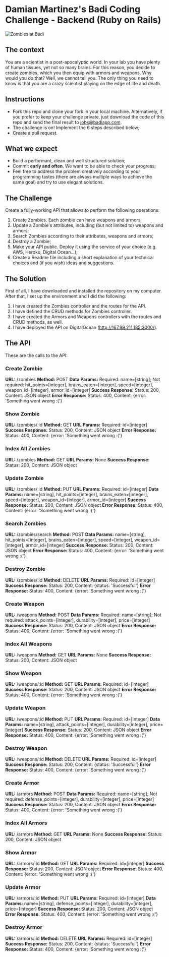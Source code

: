 # Damian Martinez's Badi Coding Challenge - Backend (Ruby on Rails)
![Zombies at Badi](https://user-images.githubusercontent.com/4199523/33260366-e54216aa-d35f-11e7-8442-8d9e1cd67d88.jpg)

## The context
You are a scientist in a post-apocalyptic world. In your lab you have plenty of human tissues, yet not so many brains. For this reason, you decide to create zombies, which you then equip with armors and weapons. Why would you do that? Well, we cannot tell you. The only thing you need to know is that you are a crazy scientist playing on the edge of life and death.

## Instructions

* Fork this repo and clone your fork in your local machine. Alternatively, if you prefer to keep your challenge private, just download the code of this repo and send the final result to jobs@badiapp.com.
* The challenge is on! Implement the 6 steps described below;
* Create a pull request. 

## What we expect
* Build a performant, clean and well structured solution;
* Commit **early and often**. We want to be able to check your progress;
* Feel free to address the problem creatively according to your programming tastes (there are always multiple ways to achieve the same goal) and try to use elegant solutions. 

## The Challenge

Create a fully-working API that allows to perform the following operations:

1. Create Zombies. Each zombie can have weapons and armors;
2. Update a Zombie's attributes, including (but not limited to) weapons and armors;
4. Search Zombies according to their attributes, weapons and armors;
3. Destroy a Zombie;
5. Make your API public. Deploy it using the service of your choice (e.g. AWS, Heroku, Digital Ocean...);
6. Create a Readme file including a short explanation of your technical choices and (if you wish) ideas and suggestions.

## The Solution

First of all, I have downloaded and installed the repository on my computer. After that, I set up the environment and I did the following:

1. I have created the Zombies controller and the routes for the API.
2. I have defined the CRUD methods for Zombies controller.
3. I have created the Armors and Weapons controllers with the routes and CRUD methods, as well.
4. I have deployed the API on DigitalOcean (http://167.99.211.185:3000/).

## The API

These are the calls to the API:

### Create Zombie
**URL:** /zombies
**Method:** POST
**Data Params:** Required: name=[string]; Not required: hit_points=[integer], brains_eaten=[integer], speed=[integer], weapon_id=[integer], armor_id=[integer]
**Success Response:** Status: 200, Content: JSON object
**Error Response:** Status: 400, Content: {error: 'Something went wrong :('} 

### Show Zombie
**URL:** /zombies/:id
**Method:** GET
**URL Params:** Required: id=[integer]
**Success Response:** Status: 200, Content: JSON object
**Error Response:** Status: 400, Content: {error: 'Something went wrong :('}

### Index All Zombies
**URL:** /zombies
**Method:** GET
**URL Params:** None
**Success Response:** Status: 200, Content: JSON object

### Update Zombie
**URL:** /zombies/:id
**Method:** PUT
**URL Params:** Required: id=[integer]
**Data Params:** name=[string], hit_points=[integer], brains_eaten=[integer], speed=[integer], weapon_id=[integer], armor_id=[integer]
**Success Response:** Status: 200, Content: JSON object
**Error Response:** Status: 400, Content: {error: 'Something went wrong :('}

### Search Zombies
**URL:** /zombies/search
**Method:** POST
**Data Params:** name=[string], hit_points=[integer], brains_eaten=[integer], speed=[integer], weapon_id=[integer], armor_id=[integer]
**Success Response:** Status: 200, Content: JSON object
**Error Response:** Status: 400, Content: {error: 'Something went wrong :('} 

### Destroy Zombie
**URL:** /zombies/:id
**Method:** DELETE
**URL Params:** Required: id=[integer]
**Success Response:** Status: 200, Content: {status: 'Successful'}
**Error Response:** Status: 400, Content: {error: 'Something went wrong :('}

### Create Weapon
**URL:** /weapons
**Method:** POST
**Data Params:** Required: name=[string]; Not required: attack_points=[integer], durability=[integer], price=[integer]
**Success Response:** Status: 200, Content: JSON object
**Error Response:** Status: 400, Content: {error: 'Something went wrong :('} 

### Index All Weapons
**URL:** /weapons
**Method:** GET
**URL Params:** None
**Success Response:** Status: 200, Content: JSON object

### Show Weapon
**URL:** /weapons/:id
**Method:** GET
**URL Params:** Required: id=[integer]
**Success Response:** Status: 200, Content: JSON object
**Error Response:** Status: 400, Content: {error: 'Something went wrong :('}

### Update Weapon
**URL:** /weapons/:id
**Method:** PUT
**URL Params:** Required: id=[integer]
**Data Params:** name=[string], attack_points=[integer], durability=[integer], price=[integer]
**Success Response:** Status: 200, Content: JSON object
**Error Response:** Status: 400, Content: {error: 'Something went wrong :('}

### Destroy Weapon
**URL:** /weapons/:id
**Method:** DELETE
**URL Params:** Required: id=[integer]
**Success Response:** Status: 200, Content: {status: 'Successful'}
**Error Response:** Status: 400, Content: {error: 'Something went wrong :('}

### Create Armor
**URL:** /armors
**Method:** POST
**Data Params:** Required: name=[string]; Not required: defense_points=[integer], durability=[integer], price=[integer]
**Success Response:** Status: 200, Content: JSON object
**Error Response:** Status: 400, Content: {error: 'Something went wrong :('} 

### Index All Armors
**URL:** /armors
**Method:** GET
**URL Params:** None
**Success Response:** Status: 200, Content: JSON object

### Show Armor
**URL:** /armors/:id
**Method:** GET
**URL Params:** Required: id=[integer]
**Success Response:** Status: 200, Content: JSON object
**Error Response:** Status: 400, Content: {error: 'Something went wrong :('}

### Update Armor
**URL:** /armors/:id
**Method:** PUT
**URL Params:** Required: id=[integer]
**Data Params:** name=[string], defense_points=[integer], durability=[integer], price=[integer]
**Success Response:** Status: 200, Content: JSON object
**Error Response:** Status: 400, Content: {error: 'Something went wrong :('}

### Destroy Armor
**URL:** /armors/:id
**Method:** DELETE
**URL Params:** Required: id=[integer]
**Success Response:** Status: 200, Content: {status: 'Successful'}
**Error Response:** Status: 400, Content: {error: 'Something went wrong :('}


